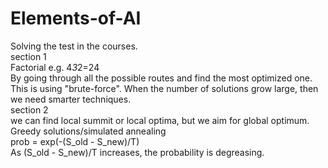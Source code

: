 # Elements-of-AI
Solving the test in the courses.<br>
section 1<br>
Factorial e.g. 4*3*2=24<br>
By going through all the possible routes and find the most optimized one. This is using "brute-force". When the number of solutions grow large, then we need smarter techniques.<br>
section 2<br>
we can find local summit or local optima, but we aim for global optimum.<br>
Greedy solutions/simulated annealing<br>
prob = exp(-(S_old - S_new)/T)<br>
As (S_old - S_new)/T increases, the probability is degreasing. 



